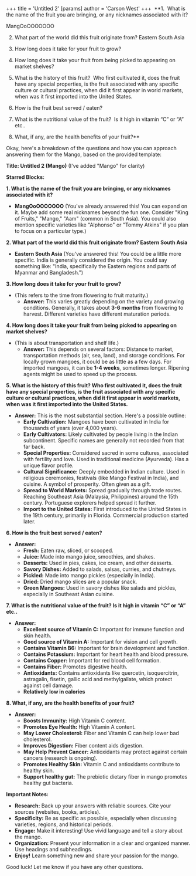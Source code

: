 +++
 title = 'Untitled 2'
[params]
	author = 'Carson West'
+++
 **1.  What is the name of the fruit you are bringing, or any nicknames associated with it?
    

MangOoOOOOOOO

2. What part of the world did this fruit originate from? Eastern South Asia
    
3. How long does it take for your fruit to grow?
    
4. How long does it take your fruit from being picked to appearing on market shelves?
    
5. What is the history of this fruit?  Who first cultivated it, does the fruit have any special properties, is the fruit associated with any specific culture or cultural practices, when did it first appear in world markets, when was it first imported into the United States.
    
6. How is the fruit best served / eaten?
    
7. What is the nutritional value of the fruit?  Is it high in vitamin “C” or “A” etc..
    
8. What, if any, are the health benefits of your fruit?**

Okay, here's a breakdown of the questions and how you can approach answering them for the Mango, based on the provided template:

**Title: Untitled 2 (Mango)** (I've added "Mango" for clarity)

**Starred Blocks:**

**1.  What is the name of the fruit you are bringing, or any nicknames associated with it?**

*   **MangOoOOOOOOO** (You've already answered this!  You can expand on it.  Maybe add some real nicknames beyond the fun one.  Consider "King of Fruits," "Mango," "Aam" (common in South Asia).  You could also mention specific varieties like "Alphonso" or "Tommy Atkins" if you plan to focus on a particular type.)

**2. What part of the world did this fruit originate from? Eastern South Asia**

*   **Eastern South Asia** (You've answered this! You could be a little more specific.  India is generally considered the origin. You could say something like: "India, specifically the Eastern regions and parts of Myanmar and Bangladesh.")

**3. How long does it take for your fruit to grow?**

*   (This refers to the time from flowering to fruit maturity.)
    *   **Answer:** This varies greatly depending on the variety and growing conditions. Generally, it takes about **3-6 months** from flowering to harvest. Different varieties have different maturation periods.

**4. How long does it take your fruit from being picked to appearing on market shelves?**

*   (This is about transportation and shelf life.)
    *   **Answer:** This depends on several factors:  Distance to market, transportation methods (air, sea, land), and storage conditions.  For locally grown mangoes, it could be as little as a few days.  For imported mangoes, it can be **1-4 weeks**, sometimes longer.  Ripening agents might be used to speed up the process.

**5. What is the history of this fruit?  Who first cultivated it, does the fruit have any special properties, is the fruit associated with any specific culture or cultural practices, when did it first appear in world markets, when was it first imported into the United States.**

*   **Answer:**  This is the most substantial section. Here's a possible outline:
    *   **Early Cultivation:** Mangoes have been cultivated in India for thousands of years (over 4,000 years).
    *   **Early Cultivators:**  Likely cultivated by people living in the Indian subcontinent.  Specific names are generally not recorded from that far back.
    *   **Special Properties:**  Considered sacred in some cultures, associated with fertility and love.  Used in traditional medicine (Ayurveda).  Has a unique flavor profile.
    *   **Cultural Significance:**  Deeply embedded in Indian culture.  Used in religious ceremonies, festivals (like Mango Festival in India), and cuisine.  A symbol of prosperity.  Often given as a gift.
    *   **Spread to World Markets:** Spread gradually through trade routes.  Reaching Southeast Asia (Malaysia, Philippines) around the 15th century. Portuguese explorers helped spread it further.
    *   **Import to the United States:**  First introduced to the United States in the 19th century, primarily in Florida.  Commercial production started later.

**6. How is the fruit best served / eaten?**

*   **Answer:**
    *   **Fresh:**  Eaten raw, sliced, or scooped.
    *   **Juice:**  Made into mango juice, smoothies, and shakes.
    *   **Desserts:**  Used in pies, cakes, ice cream, and other desserts.
    *   **Savory Dishes:**  Added to salads, salsas, curries, and chutneys.
    *   **Pickled:**  Made into mango pickles (especially in India).
    *   **Dried:**  Dried mango slices are a popular snack.
    *   **Green Mangoes:** Used in savory dishes like salads and pickles, especially in Southeast Asian cuisine.

**7. What is the nutritional value of the fruit?  Is it high in vitamin “C” or “A” etc..**

*   **Answer:**
    *   **Excellent source of Vitamin C:**  Important for immune function and skin health.
    *   **Good source of Vitamin A:**  Important for vision and cell growth.
    *   **Contains Vitamin B6:** Important for brain development and function.
    *   **Contains Potassium:**  Important for heart health and blood pressure.
    *   **Contains Copper:** Important for red blood cell formation.
    *   **Contains Fiber:** Promotes digestive health.
    *   **Antioxidants:** Contains antioxidants like quercetin, isoquercitrin, astragalin, fisetin, gallic acid and methylgallate, which protect against cell damage.
    *   **Relatively low in calories**

**8. What, if any, are the health benefits of your fruit?**

*   **Answer:**
    *   **Boosts Immunity:** High Vitamin C content.
    *   **Promotes Eye Health:** High Vitamin A content.
    *   **May Lower Cholesterol:** Fiber and Vitamin C can help lower bad cholesterol.
    *   **Improves Digestion:** Fiber content aids digestion.
    *   **May Help Prevent Cancer:** Antioxidants may protect against certain cancers (research is ongoing).
    *   **Promotes Healthy Skin:** Vitamin C and antioxidants contribute to healthy skin.
    *   **Support healthy gut:** The prebiotic dietary fiber in mango promotes healthy gut bacteria.

**Important Notes:**

*   **Research:**  Back up your answers with reliable sources.  Cite your sources (websites, books, articles).
*   **Specificity:**  Be as specific as possible, especially when discussing varieties, regions, and historical periods.
*   **Engage:**  Make it interesting!  Use vivid language and tell a story about the mango.
*   **Organization:**  Present your information in a clear and organized manner. Use headings and subheadings.
*   **Enjoy!**  Learn something new and share your passion for the mango.

Good luck! Let me know if you have any other questions.
